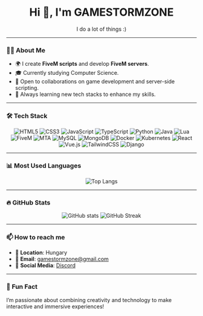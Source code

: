 <h1 align="center">Hi 👋, I'm GAMESTORMZONE</h1>
<p align="center">I do a lot of things :)</p>

---

### 🧑‍💻 About Me
- 🌍 I create **FiveM scripts** and develop **FiveM servers**.
- 🎓 Currently studying Computer Science.
- 💼 Open to collaborations on game development and server-side scripting.
- 🌱 Always learning new tech stacks to enhance my skills.

---

### 🛠️ Tech Stack
<p align="center">
  <img src="https://img.shields.io/badge/HTML5-E34F26?style=for-the-badge&logo=html5&logoColor=white" alt="HTML5"/>
  <img src="https://img.shields.io/badge/CSS3-1572B6?style=for-the-badge&logo=css3&logoColor=white" alt="CSS3"/>
  <img src="https://img.shields.io/badge/JavaScript-F7DF1E?style=for-the-badge&logo=javascript&logoColor=black" alt="JavaScript"/>
  <img src="https://img.shields.io/badge/TypeScript-007ACC?style=for-the-badge&logo=typescript&logoColor=white" alt="TypeScript"/>
  <img src="https://img.shields.io/badge/Python-3776AB?style=for-the-badge&logo=python&logoColor=white" alt="Python"/>
  <img src="https://img.shields.io/badge/Java-007396?style=for-the-badge&logo=java&logoColor=white" alt="Java"/>
  <img src="https://img.shields.io/badge/Lua-2C2D72?style=for-the-badge&logo=lua&logoColor=white" alt="Lua"/>
  <img src="https://img.shields.io/badge/FiveM-222222?style=for-the-badge&logo=fivem&logoColor=orange" alt="FiveM"/>
  <img src="https://img.shields.io/badge/MTA-282828?style=for-the-badge&logo=multitheftauto&logoColor=orange" alt="MTA"/>
  <img src="https://img.shields.io/badge/MySQL-4479A1?style=for-the-badge&logo=mysql&logoColor=white" alt="MySQL"/>
  <img src="https://img.shields.io/badge/MongoDB-47A248?style=for-the-badge&logo=mongodb&logoColor=white" alt="MongoDB"/>
  <img src="https://img.shields.io/badge/Docker-2496ED?style=for-the-badge&logo=docker&logoColor=white" alt="Docker"/>
  <img src="https://img.shields.io/badge/Kubernetes-326CE5?style=for-the-badge&logo=kubernetes&logoColor=white" alt="Kubernetes"/>
  <img src="https://img.shields.io/badge/React-61DAFB?style=for-the-badge&logo=react&logoColor=black" alt="React"/>
  <img src="https://img.shields.io/badge/Vue.js-4FC08D?style=for-the-badge&logo=vue-dot-js&logoColor=white" alt="Vue.js"/>
  <img src="https://img.shields.io/badge/TailwindCSS-38B2AC?style=for-the-badge&logo=tailwind-css&logoColor=white" alt="TailwindCSS"/>
  <img src="https://img.shields.io/badge/Django-092E20?style=for-the-badge&logo=django&logoColor=green" alt="Django"/>
</p>

---

### 📊 Most Used Languages
<p align="center">
  <img src="https://github-readme-stats.vercel.app/api/top-langs/?username=GAMESTORMZONE&layout=compact&hide_border=true&theme=radical" alt="Top Langs" />
</p>

---

### 🔥 GitHub Stats
<p align="center">
  <img src="https://github-readme-stats.vercel.app/api?username=GAMESTORMZONE&show_icons=true&theme=radical" alt="GitHub stats" />
  <img src="https://github-readme-streak-stats.herokuapp.com/?user=GAMESTORMZONE&theme=radical" alt="GitHub Streak" />
</p>

---

### 📫 How to reach me
- 📍 **Location**: Hungary
- 📧 **Email**: gamestormzone@gmail.com
- 📱 **Social Media**: [Discord](https://discord.gg/RMCZQU9Y)

---

### 🎉 Fun Fact
I’m passionate about combining creativity and technology to make interactive and immersive experiences!
